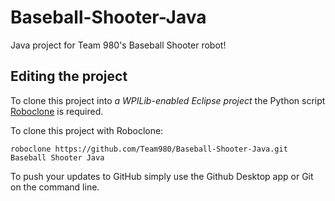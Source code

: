# Baseball-Shooter-Java

Java project for Team 980's Baseball Shooter robot!

## Editing the project

To clone this project into *a WPILib-enabled Eclipse project* the Python script [Roboclone](http://simon-andrews.github.io/roboclone/) is required. 

To clone this project with Roboclone:
```
roboclone https://github.com/Team980/Baseball-Shooter-Java.git Baseball Shooter Java
```

To push your updates to GitHub simply use the Github Desktop app or Git on the command line.
